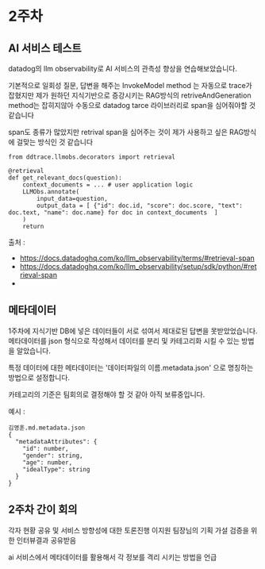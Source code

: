 
# 2주차

## AI 서비스 테스트

datadog의 llm observability로 AI 서비스의 관측성 향상을 연습해보았습니다.

기본적으로 일회성 질문, 답변을 해주는 InvokeModel method 는 자동으로 trace가 잡혔지만 
제가 원하던 지식기반으로 증강시키는 RAG방식의 retriveAndGeneration method는 잡히지않아 수동으로 datadog tarce 라이브러리로 span을 심어줘야할 것 같습니다

span도 종류가 많았지만 retrival span을 심어주는 것이 제가 사용하고 싶은 RAG방식에 걸맞는 방식인 것 같습니다

```
from ddtrace.llmobs.decorators import retrieval

@retrieval
def get_relevant_docs(question):
    context_documents = ... # user application logic
    LLMObs.annotate(
        input_data=question,
        output_data = [ {"id": doc.id, "score": doc.score, "text": doc.text, "name": doc.name} for doc in context_documents  ]
    )
    return 
```
출처 : 
- https://docs.datadoghq.com/ko/llm_observability/terms/#retrieval-span
- https://docs.datadoghq.com/ko/llm_observability/setup/sdk/python/#retrieval-span
- 
## 메타데이터

1주차에 지식기반 DB에 넣은 데이터들이 서로 섞여서 제대로된 답변을 못받았었습니다.
메타데이터를 json 형식으로 작성해서 데이터를 분리 및 카테고리화 시킬 수 있는 방법을 알았습니다.

특정 데이터에 대한 메타데이터는 '데이터파일의 이름.metadata.json' 으로 명칭하는 방법으로 설정합니다.

카테고리의 기준은 팀회의로 결정해야 할 것 같아 아직 보류중입니다.

예시 : 
```
김영훈.md.metadata.json
{
  "metadataAttributes": {
    "id": number, 
    "gender": string,
    "age": number,
    "idealType": string
  }
}
```
## 2주차 간이 회의

각자 현황 공유 및 서비스 방향성에 대한 토론진행
이지원 팀장님의 기획 가설 검증을 위한 인터뷰결과 공유받음 

ai 서비스에서 메타데이터를 활용해서 각 정보를 격리 시키는 방법을 언급



